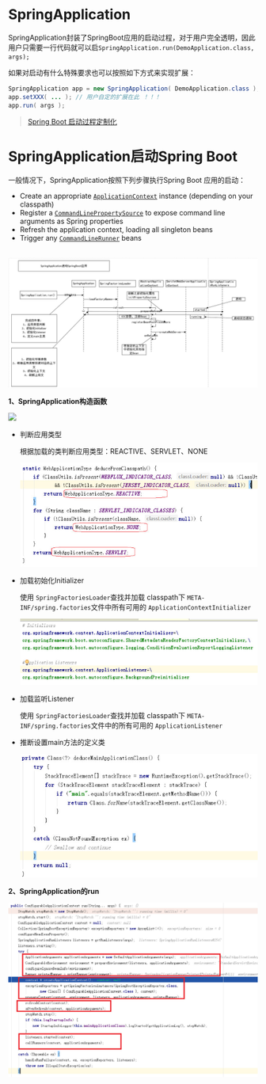 # SpringApplication 

SpringApplication封装了SpringBoot应用的启动过程，对于用户完全透明，因此用户只需要一行代码就可以启`SpringApplication.run(DemoApplication.class, args);`

如果对启动有什么特殊要求也可以按照如下方式来实现扩展：

```java
SpringApplication app = new SpringApplication( DemoApplication.class ); 
app.setXXX( ... ); // 用户自定的扩展在此 ！！！ 	
app.run( args );
```

> [Spring Boot 启动过程定制化](https://blog.csdn.net/dm_vincent/article/details/77151122)

# SpringApplication启动Spring Boot

一般情况下，SpringApplication按照下列步骤执行Spring Boot 应用的启动：

- Create an appropriate [`ApplicationContext`](https://docs.spring.io/spring-framework/docs/5.2.4.RELEASE/javadoc-api/org/springframework/context/ApplicationContext.html?is-external=true) instance (depending on your classpath)
- Register a [`CommandLinePropertySource`](https://docs.spring.io/spring-framework/docs/5.2.4.RELEASE/javadoc-api/org/springframework/core/env/CommandLinePropertySource.html?is-external=true) to expose command line arguments as Spring properties
- Refresh the application context, loading all singleton beans
- Trigger any [`CommandLineRunner`](https://docs.spring.io/spring-boot/docs/2.2.5.RELEASE/api/org/springframework/boot/CommandLineRunner.html) beans

​	![](img\2020-03-22_123600.jpg)

**1、SpringApplication构造函数**

![](E:\work\SpringBoot-201912-2020\workspace\spring-boot\doc\img\2020-03-22_105147.jpg)

- 判断应用类型

  根据加载的类判断应用类型：REACTIVE、SERVLET、NONE

  ![](img\2020-03-22_105740.jpg)

- 加载初始化Initializer

  使用 `SpringFactoriesLoader`查找并加载 classpath下 `META-INF/spring.factories`文件中所有可用的 `ApplicationContextInitializer`

  ![](img\2020-03-22_110752.jpg)

- 加载监听Listener

  使用 `SpringFactoriesLoader`查找并加载 classpath下 `META-INF/spring.factories`文件中的所有可用的 `ApplicationListener`

- 推断设置main方法的定义类

  ![](img\2020-03-22_110931.jpg)

**2、SpringApplication的run**

![](img\2020-03-22_113438.jpg)